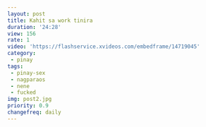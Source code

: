 ```yaml
---
layout: post
title: Kahit sa work tinira
duration: '24:28'
view: 156
rate: 1
video: 'https://flashservice.xvideos.com/embedframe/14719045'
category: 
 - pinay
tags: 
 - pinay-sex
 - nagparaos
 - nene
 - fucked
img: post2.jpg
priority: 0.9
changefreq: daily
---
```

